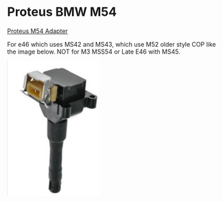 # Proteus BMW M54

[Proteus M54 Adapter](https://github.com/gerefi/proteus-M54-adapter)

For e46 which uses MS42 and MS43, which use M52 older style COP like the image below. NOT for M3 MSS54 or Late E46 with MS45.

![x](OEM-Docs/Bmw/BMW-M52-cop.png)
